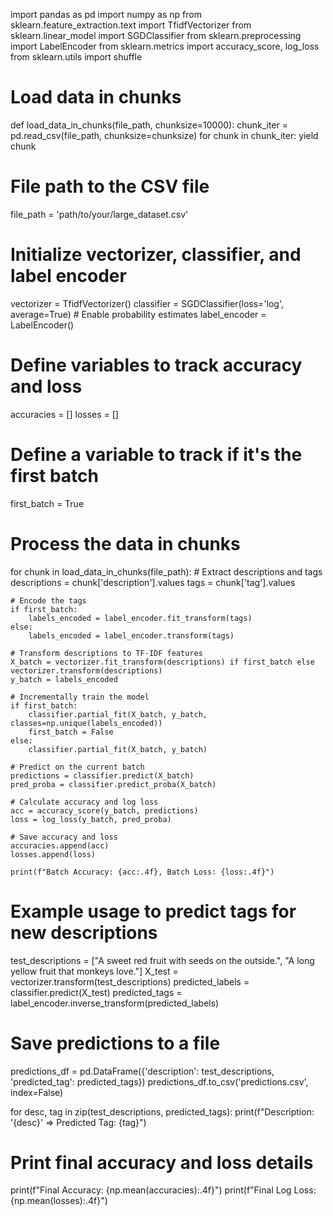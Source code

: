 import pandas as pd
import numpy as np
from sklearn.feature_extraction.text import TfidfVectorizer
from sklearn.linear_model import SGDClassifier
from sklearn.preprocessing import LabelEncoder
from sklearn.metrics import accuracy_score, log_loss
from sklearn.utils import shuffle

# Load data in chunks
def load_data_in_chunks(file_path, chunksize=10000):
    chunk_iter = pd.read_csv(file_path, chunksize=chunksize)
    for chunk in chunk_iter:
        yield chunk

# File path to the CSV file
file_path = 'path/to/your/large_dataset.csv'

# Initialize vectorizer, classifier, and label encoder
vectorizer = TfidfVectorizer()
classifier = SGDClassifier(loss='log', average=True)  # Enable probability estimates
label_encoder = LabelEncoder()

# Define variables to track accuracy and loss
accuracies = []
losses = []

# Define a variable to track if it's the first batch
first_batch = True

# Process the data in chunks
for chunk in load_data_in_chunks(file_path):
    # Extract descriptions and tags
    descriptions = chunk['description'].values
    tags = chunk['tag'].values
    
    # Encode the tags
    if first_batch:
        labels_encoded = label_encoder.fit_transform(tags)
    else:
        labels_encoded = label_encoder.transform(tags)
    
    # Transform descriptions to TF-IDF features
    X_batch = vectorizer.fit_transform(descriptions) if first_batch else vectorizer.transform(descriptions)
    y_batch = labels_encoded
    
    # Incrementally train the model
    if first_batch:
        classifier.partial_fit(X_batch, y_batch, classes=np.unique(labels_encoded))
        first_batch = False
    else:
        classifier.partial_fit(X_batch, y_batch)
    
    # Predict on the current batch
    predictions = classifier.predict(X_batch)
    pred_proba = classifier.predict_proba(X_batch)
    
    # Calculate accuracy and log loss
    acc = accuracy_score(y_batch, predictions)
    loss = log_loss(y_batch, pred_proba)
    
    # Save accuracy and loss
    accuracies.append(acc)
    losses.append(loss)
    
    print(f"Batch Accuracy: {acc:.4f}, Batch Loss: {loss:.4f}")

# Example usage to predict tags for new descriptions
test_descriptions = ["A sweet red fruit with seeds on the outside.", "A long yellow fruit that monkeys love."]
X_test = vectorizer.transform(test_descriptions)
predicted_labels = classifier.predict(X_test)
predicted_tags = label_encoder.inverse_transform(predicted_labels)

# Save predictions to a file
predictions_df = pd.DataFrame({'description': test_descriptions, 'predicted_tag': predicted_tags})
predictions_df.to_csv('predictions.csv', index=False)

for desc, tag in zip(test_descriptions, predicted_tags):
    print(f"Description: '{desc}' => Predicted Tag: {tag}")

# Print final accuracy and loss details
print(f"Final Accuracy: {np.mean(accuracies):.4f}")
print(f"Final Log Loss: {np.mean(losses):.4f}")
